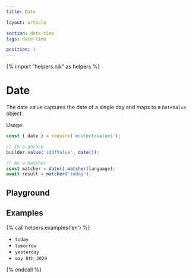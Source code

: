 ```yaml
---
title: Date

layout: article

section: date-time
tags: date-time

position: 1
---
```


{% import "helpers.njk" as helpers %}

# Date

The date value captures the date of a single day and maps to a `DateValue`
object.

Usage:

```javascript
const { date } = require('ecolect/values');

// In a phrase
builder.value('idOfValue', date());

// As a matcher
const matcher = date().matcher(language);
await result = matcher('today');
```

## Playground

<div class="playground-date"></div>

## Examples

{% call helpers.examples('en') %}

* `today`
* `tomorrow`
* `yesterday`
* `may 8th 2020`

{% endcall %}
